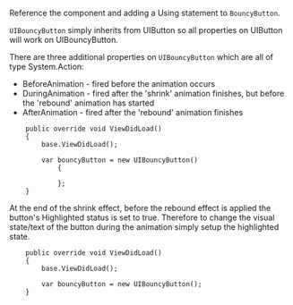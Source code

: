 Reference the component and adding a Using statement to `BouncyButton`.

`UIBouncyButton` simply inherits from UIButton so all properties on UIButton will work on UIBouncyButton. 

There are three additional properties on `UIBouncyButton` which are all of type System.Action:

* BeforeAnimation - fired before the animation occurs 
* DuringAnimation - fired after the 'shrink' animation finishes, but before the 'rebound' animation has started
* AfterAnimation - fired after the 'rebound' animation finishes

```
	public override void ViewDidLoad()
	{
		base.ViewDidLoad();

		var bouncyButton = new UIBouncyButton()
			{

			};
	}
```

At the end of the shrink effect, before the rebound effect is applied the button's Highlighted status is set to true. Therefore to change the visual state/text of the button during the animation simply setup the highlighted state.
	
```
	public override void ViewDidLoad()
	{
		base.ViewDidLoad();

		var bouncyButton = new UIBouncyButton();
	}
```